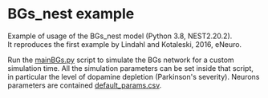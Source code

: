 # BGs_nest example
Example of usage of the BGs_nest model (Python 3.8, NEST2.20.2).  
It reproduces the first example by Lindahl and Kotaleski, 2016, eNeuro.

Run the [mainBGs.py](https://github.com/marcobiasizzo/BGs_nest_example/blob/main/mainBGs.py) script to simulate the BGs network for a custom simulation time. All the simulation parameters can be set inside that script, in particular the level of dopamine depletion (Parkinson's severity).
Neurons parameters are contained [default_params.csv](https://github.com/marcobiasizzo/BGs_nest/blob/d196227fcb219e459b285d6c6abb2b7fe0ba5e59/default_params.csv).
